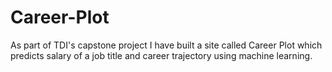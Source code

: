 # Career-Plot
As part of TDI's capstone project I have built a site called Career Plot which predicts salary of a job title and career trajectory using machine learning.

